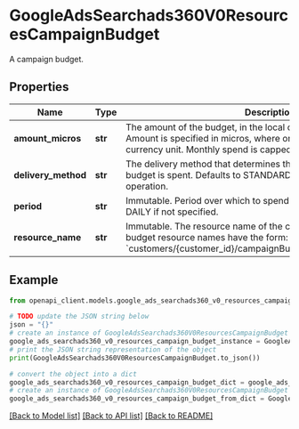 # GoogleAdsSearchads360V0ResourcesCampaignBudget

A campaign budget.

## Properties

Name | Type | Description | Notes
------------ | ------------- | ------------- | -------------
**amount_micros** | **str** | The amount of the budget, in the local currency for the account. Amount is specified in micros, where one million is equivalent to one currency unit. Monthly spend is capped at 30.4 times this amount. | [optional] 
**delivery_method** | **str** | The delivery method that determines the rate at which the campaign budget is spent. Defaults to STANDARD if unspecified in a create operation. | [optional] 
**period** | **str** | Immutable. Period over which to spend the budget. Defaults to DAILY if not specified. | [optional] 
**resource_name** | **str** | Immutable. The resource name of the campaign budget. Campaign budget resource names have the form: &#x60;customers/{customer_id}/campaignBudgets/{campaign_budget_id}&#x60; | [optional] 

## Example

```python
from openapi_client.models.google_ads_searchads360_v0_resources_campaign_budget import GoogleAdsSearchads360V0ResourcesCampaignBudget

# TODO update the JSON string below
json = "{}"
# create an instance of GoogleAdsSearchads360V0ResourcesCampaignBudget from a JSON string
google_ads_searchads360_v0_resources_campaign_budget_instance = GoogleAdsSearchads360V0ResourcesCampaignBudget.from_json(json)
# print the JSON string representation of the object
print(GoogleAdsSearchads360V0ResourcesCampaignBudget.to_json())

# convert the object into a dict
google_ads_searchads360_v0_resources_campaign_budget_dict = google_ads_searchads360_v0_resources_campaign_budget_instance.to_dict()
# create an instance of GoogleAdsSearchads360V0ResourcesCampaignBudget from a dict
google_ads_searchads360_v0_resources_campaign_budget_from_dict = GoogleAdsSearchads360V0ResourcesCampaignBudget.from_dict(google_ads_searchads360_v0_resources_campaign_budget_dict)
```
[[Back to Model list]](../README.md#documentation-for-models) [[Back to API list]](../README.md#documentation-for-api-endpoints) [[Back to README]](../README.md)


